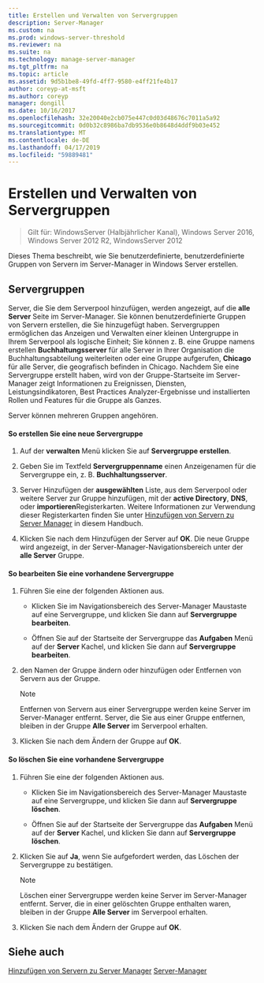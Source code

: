 ```yaml
---
title: Erstellen und Verwalten von Servergruppen
description: Server-Manager
ms.custom: na
ms.prod: windows-server-threshold
ms.reviewer: na
ms.suite: na
ms.technology: manage-server-manager
ms.tgt_pltfrm: na
ms.topic: article
ms.assetid: 9d5b1be8-49fd-4ff7-9580-e4ff21fe4b17
author: coreyp-at-msft
ms.author: coreyp
manager: dongill
ms.date: 10/16/2017
ms.openlocfilehash: 32e20040e2cb075e447c0d03d48676c7011a5a92
ms.sourcegitcommit: 0d0b32c8986ba7db9536e0b8648d4ddf9b03e452
ms.translationtype: MT
ms.contentlocale: de-DE
ms.lasthandoff: 04/17/2019
ms.locfileid: "59889481"
---
```

# <a name="create-and-manage-server-groups"></a>Erstellen und Verwalten von Servergruppen

>Gilt für: WindowsServer (Halbjährlicher Kanal), Windows Server 2016, Windows Server 2012 R2, WindowsServer 2012

Dieses Thema beschreibt, wie Sie benutzerdefinierte, benutzerdefinierte Gruppen von Servern im Server-Manager in Windows Server erstellen.

## <a name="BKMK_groups"></a>Servergruppen
Server, die Sie dem Serverpool hinzufügen, werden angezeigt, auf die **alle Server** Seite im Server-Manager. Sie können benutzerdefinierte Gruppen von Servern erstellen, die Sie hinzugefügt haben. Servergruppen ermöglichen das Anzeigen und Verwalten einer kleinen Untergruppe in Ihrem Serverpool als logische Einheit; Sie können z. B. eine Gruppe namens erstellen **Buchhaltungsserver** für alle Server in Ihrer Organisation die Buchhaltungsabteilung weiterleiten oder eine Gruppe aufgerufen, **Chicago** für alle Server, die geografisch befinden in Chicago. Nachdem Sie eine Servergruppe erstellt haben, wird von der Gruppe-Startseite im Server-Manager zeigt Informationen zu Ereignissen, Diensten, Leistungsindikatoren, Best Practices Analyzer-Ergebnisse und installierten Rollen und Features für die Gruppe als Ganzes.

Server können mehreren Gruppen angehören.

#### <a name="to-create-a-new-server-group"></a>So erstellen Sie eine neue Servergruppe

1.  Auf der **verwalten** Menü klicken Sie auf **Servergruppe erstellen**.

2.  Geben Sie im Textfeld **Servergruppenname** einen Anzeigenamen für die Servergruppe ein, z. B. **Buchhaltungsserver**.

3.  Server Hinzufügen der **ausgewählten** Liste, aus dem Serverpool oder weitere Server zur Gruppe hinzufügen, mit der **active Directory**, **DNS**, oder **importieren**Registerkarten. Weitere Informationen zur Verwendung dieser Registerkarten finden Sie unter [Hinzufügen von Servern zu Server Manager](add-servers-to-server-manager.md) in diesem Handbuch.

4.  Klicken Sie nach dem Hinzufügen der Server auf **OK**. Die neue Gruppe wird angezeigt, in der Server-Manager-Navigationsbereich unter der **alle Server** Gruppe.

#### <a name="to-edit-an-existing-server-group"></a>So bearbeiten Sie eine vorhandene Servergruppe

1.  Führen Sie eine der folgenden Aktionen aus.

    -   Klicken Sie im Navigationsbereich des Server-Manager Maustaste auf eine Servergruppe, und klicken Sie dann auf **Servergruppe bearbeiten**.

    -   Öffnen Sie auf der Startseite der Servergruppe das **Aufgaben** Menü auf der **Server** Kachel, und klicken Sie dann auf **Servergruppe bearbeiten**.

2.  den Namen der Gruppe ändern oder hinzufügen oder Entfernen von Servern aus der Gruppe.

    > [!NOTE]
    > Entfernen von Servern aus einer Servergruppe werden keine Server im Server-Manager entfernt. Server, die Sie aus einer Gruppe entfernen, bleiben in der Gruppe **Alle Server** im Serverpool erhalten.

3.  Klicken Sie nach dem Ändern der Gruppe auf **OK**.

#### <a name="to-delete-an-existing-server-group"></a>So löschen Sie eine vorhandene Servergruppe

1.  Führen Sie eine der folgenden Aktionen aus.

    -   Klicken Sie im Navigationsbereich des Server-Manager Maustaste auf eine Servergruppe, und klicken Sie dann auf **Servergruppe löschen**.

    -   Öffnen Sie auf der Startseite der Servergruppe das **Aufgaben** Menü auf der **Server** Kachel, und klicken Sie dann auf **Servergruppe löschen**.

2.  Klicken Sie auf **Ja**, wenn Sie aufgefordert werden, das Löschen der Servergruppe zu bestätigen.

    > [!NOTE]
    > Löschen einer Servergruppe werden keine Server im Server-Manager entfernt. Server, die in einer gelöschten Gruppe enthalten waren, bleiben in der Gruppe **Alle Server** im Serverpool erhalten.

3.  Klicken Sie nach dem Ändern der Gruppe auf **OK**.

## <a name="see-also"></a>Siehe auch
[Hinzufügen von Servern zu Server Manager](add-servers-to-server-manager.md)
[Server-Manager](server-manager.md)



